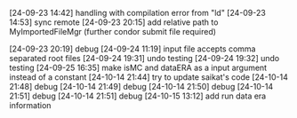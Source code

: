 [24-09-23 14:42] handling with compilation error from "ld"
[24-09-23 14:53] sync remote
[24-09-23 20:15] add relative path to MyImportedFileMgr (further condor submit file required)

[24-09-23 20:19] debug
[24-09-24 11:19] input file accepts comma separated root files
[24-09-24 19:31] undo testing
[24-09-24 19:32] undo testing
[24-09-25 16:35] make isMC and dataERA as a input argument instead of a constant
[24-10-14 21:44] try to update saikat's code
[24-10-14 21:48] debug
[24-10-14 21:49] debug
[24-10-14 21:50] debug
[24-10-14 21:51] debug
[24-10-14 21:51] debug
[24-10-15 13:12] add run data era information
